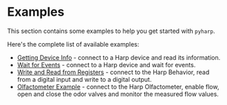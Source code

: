# Examples

This section contains some examples to help you get started with `pyharp`.

Here's the complete list of available examples:

- [Getting Device Info](./get_info/get_info.md) - connect to a Harp device and read its information.
- [Wait for Events](./wait_for_events/wait_for_events.md) - connect to a Harp device and wait for events.
- [Write and Read from Registers](./read_and_write_from_registers/read_and_write_from_registers.md) - connect to the Harp Behavior, read from a digital input and write to a digital output.
- [Olfactometer Example](./olfactometer_example/olfactometer_example.md) - connect to the Harp Olfactometer, enable flow, open and close the odor valves and monitor the measured flow values.
